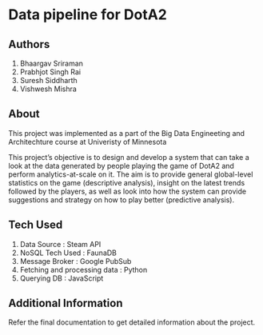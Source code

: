 # Data pipeline for DotA2

## Authors
1. Bhaargav Sriraman
1. Prabhjot Singh Rai
1. Suresh Siddharth
1. Vishwesh Mishra

## About
This project was implemented as a part of the Big Data Engineeting and Architechture course at Univeristy of Minnesota

This project’s objective is to design and develop a system that can take a look at the data generated by people playing the game of DotA2 and perform analytics-at-scale on it. The aim is to provide general global-level statistics on the game (descriptive analysis), insight on the latest trends followed by the players, as well as look into how the system can provide suggestions and strategy on how to play better (predictive analysis).

## Tech Used

  1. Data Source : Steam API
  2. NoSQL Tech Used : FaunaDB
  3. Message Broker : Google PubSub
  4. Fetching and processing data : Python 
  5. Querying DB : JavaScript

## Additional Information 
Refer the final documentation to get detailed information about the project.
